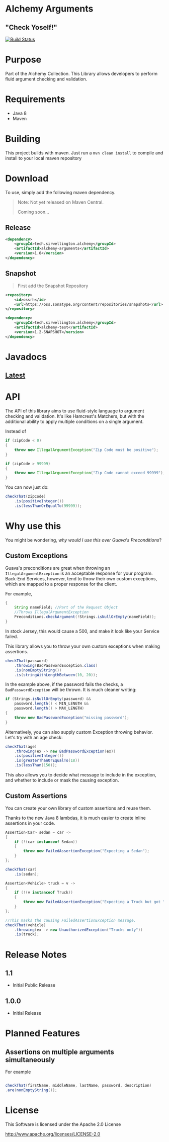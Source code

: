 Alchemy Arguments
==============================================

## "Check Yoself!"

[![Build Status](https://travis-ci.org/SirWellington/alchemy-arguments.svg)](https://travis-ci.org/SirWellington/alchemy-arguments)

# Purpose
Part of the Alchemy Collection.
This Library allows developers to perform fluid argument checking and validation.

# Requirements

+ Java 8
+ Maven

# Building
This project builds with maven. Just run a `mvn clean install` to compile and install to your local maven repository


# Download

To use, simply add the following maven dependency.
> Note: Not yet released on Maven Central.
>
>Coming soon...
## Release
```xml
<dependency>
	<groupId>tech.sirwellington.alchemy</groupId>
	<artifactId>alchemy-arguments</artifactId>
	<version>1.0</version>
</dependency>
```

## Snapshot

>First add the Snapshot Repository
```xml
<repository>
	<id>ossrh</id>
    <url>https://oss.sonatype.org/content/repositories/snapshots</url>
</repository>
```

```xml
<dependency>
	<groupId>tech.sirwellington.alchemy</groupId>
	<artifactId>alchemy-test</artifactId>
	<version>1.2-SNAPSHOT</version>
</dependency>
```

# Javadocs
## [Latest](http://www.javadoc.io/doc/tech.sirwellington.alchemy/alchemy-arguments/)


# API

The API of this library aims to use fluid-style language to argument checking and validation. It's like Hamcrest's Matchers,
but with the additional ability to apply multiple conditions on a single argument.


Instead of

``` java
if (zipCode < 0)
{
	throw new IllegalArgumentException("Zip Code must be positive");
}

if (zipCode > 99999)
{
	throw new IllegalArgumentException("Zip Code cannot exceed 99999");
}

```
You can now just do:

``` java
checkThat(zipCode)
	.is(positiveInteger())
	.is(lessThanOrEqualTo(99999));
```

# Why use this

You might be wondering, _why would I use this over Guava's Preconditions_?

## Custom Exceptions

Guava's preconditions are great when throwing an `IllegalArgumentException` is an acceptable response for your program.
Back-End Services, however, tend to throw their own custom exceptions, which are mapped to a proper response for the client.

For example,
```java
{
	String nameField; //Part of the Request Object
	//Throws IllegalArgumentException
	Preconditions.checkArgument(!Strings.isNullOrEmpty(nameField));
}
```
In stock Jersey, this would cause a 500, and make it look like your Service failed.

This library allows you to throw your own custom exceptions when making assertions.

```java
checkThat(password)
	.throwing(BadPasswordException.class)
	.is(nonEmptyString())
	.is(stringWithLengthBetween(10, 20));

```

In the example above, if the password fails the checks, a `BadPasswordException` will be thrown. It is much cleaner writing:

``` java
if (Strings.isNullOrEmpty(password) &&
	password.length() < MIN_LENGTH &&
	password.length() > MAX_LENGTH)
{
	throw new BadPasswordException("missing password");
}
```


Alternatively, you can also supply custom Exception throwing behavior.
Let's try with an age check:

```java
checkThat(age)
	.throwing(ex -> new BadPasswordException(ex))
	.is(positiveInteger())
	.is(greaterThanOrEqualTo(18))
	.is(lessThan(150));
```

This also allows you to decide what message to include in the exception, and whether to include or mask the causing exception.

## Custom Assertions

You can create your own library of custom assertions and reuse them.

Thanks to the new Java 8 lambdas, it is much easier to create inline assertions in your code.

```java
Assertion<Car> sedan = car ->
{
	if (!(car instanceof Sedan))
	{
		throw new FailedAssertionException("Expecting a Sedan");
	}
};

checkThat(car)
	.is(sedan);

```

```java
Assertion<Vehicle> truck = v ->
{
	if (!(v instanceof Truck))
	{
		throw new FailedAssertionException("Expecting a Truck but got " + v);
	}
};

//This masks the causing FailedAssertionException message.
checkThat(vehicle)
	.throwing(ex -> new UnauthorizedException("Trucks only"))
	.is(truck);

```



# Release Notes


## 1.1
+ Initial Public Release


## 1.0.0
+ Initial Release

# Planned Features

## Assertions on multiple arguments simultaneously
For example

```java

checkThat(firstName, middleName, lastName, password, description)
.are(nonEmptyString());

```

# License

This Software is licensed under the Apache 2.0 License

http://www.apache.org/licenses/LICENSE-2.0
